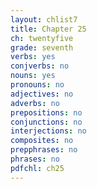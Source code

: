 ```yaml
---
layout: chlist7
title: Chapter 25
ch: twentyfive
grade: seventh
verbs: yes
conjverbs: no
nouns: yes
pronouns: no
adjectives: no
adverbs: no
prepositions: no
conjunctions: no
interjections: no
composites: no
prepphrases: no
phrases: no
pdfchl: ch25
---
```

